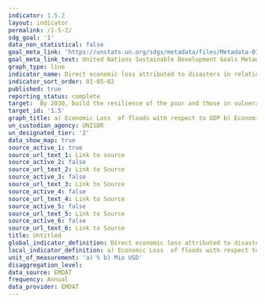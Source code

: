 ```yaml
---
indicator: 1.5.2
layout: indicator
permalink: /1-5-2/
sdg_goal: '1'
data_non_statistical: false
goal_meta_link: 'https://unstats.un.org/sdgs/metadata/files/Metadata-01-05-02.pdf'
goal_meta_link_text: United Nations Sustainable Development Goals Metadata
graph_type: line
indicator_name: Direct economic loss attributed to disasters in relation to global gross domestic product (GDP)
indicator_sort_order: 01-05-02
published: true
reporting_status: complete
target:  By 2030, build the resilience of the poor and those in vulnerable situations and reduce their exposure and vulnerability to climate-related extreme events and other economic, social and environmental shocks and disasters
target_id: '1.5'
graph_title: a) Economic Loss  of floods with respect to GDP b) Economic Loss (3 preceding years)
un_custodian_agency: UNISDR
un_designated_tier: '2'
data_show_map: true
source_active_1: true
source_url_text_1: Link to source
source_active_2: false
source_url_text_2: Link to Source
source_active_3: false
source_url_text_3: Link to Source
source_active_4: false
source_url_text_4: Link to Source
source_active_5: false
source_url_text_5: Link to Source
source_active_6: false
source_url_text_6: Link to Source
title: Untitled
global_indicator_definition: Direct economic loss attributed to disasters in relation to global gross domestic product (GDP)
local_indicator_definition: a) Economic Loss  of floods with respect to GDP b) Economic Loss (3 preceding years)
unit_of_measurement: 'a) % b) Mio USD'
disaggregation_level: 
data_source: EMDAT
frequency: Annual
data_provider: EMDAT
---
```

